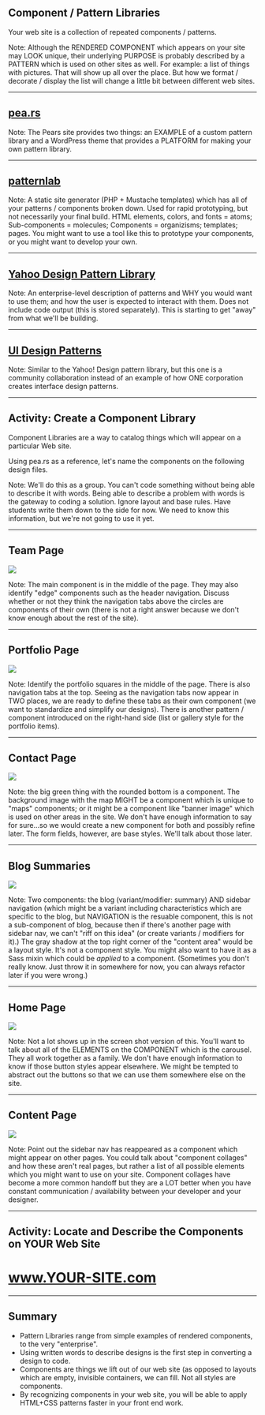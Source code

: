 ## Component / Pattern Libraries

Your web site is a collection of repeated components / patterns.

Note: Although the RENDERED COMPONENT which appears on your site may LOOK unique, their underlying PURPOSE is probably described by a PATTERN which is used on other sites as well. For example: a list of things with pictures. That will show up all over the place. But how we format / decorate / display the list will change a little bit between different web sites.

---------------------------------------
## [pea.rs](http://pea.rs/)

<!-- .slide: data-background-image="assets/pears.png" -->
<!-- .slide: data-background-position="top left" -->
<!-- .slide: data-state="bgimage" -->

Note: The Pears site provides two things: an EXAMPLE of a custom pattern library and a WordPress theme that provides a PLATFORM for making your own pattern library.

---------------------------------------
## [patternlab](http://patternlab.io/)

<!-- .slide: data-background-image="assets/patternlab.png" -->
<!-- .slide: data-background-position="top left" -->
<!-- .slide: data-state="bgimage" -->

Note: A static site generator (PHP + Mustache templates) which has all of your patterns / components broken down. Used for rapid prototyping, but not necessarily your final build. HTML elements, colors, and fonts = atoms; Sub-components = molecules; Components = organizisms; templates; pages. You might want to use a tool like this to prototype your components, or you might want to develop your own.

---------------------------------------
## [Yahoo Design Pattern Library](http://developer.yahoo.com/ypatterns/)

<!-- .slide: data-background-image="assets/yahoo_design_patterns.png" -->
<!-- .slide: data-background-position="top left" -->
<!-- .slide: data-state="bgimage" -->

Note: An enterprise-level description of patterns and WHY you would want to use them; and how the user is expected to interact with them. Does not include code output (this is stored separately). This is starting to get "away" from what we'll be building.

---------------------------------------
## [UI Design Patterns](http://ui-patterns.com/)

<!-- .slide: data-background-image="assets/uipatterns.png" -->
<!-- .slide: data-background-position="top left" -->
<!-- .slide: data-state="bgimage" -->

Note: Similar to the Yahoo! Design pattern library, but this one is a community collaboration instead of an example of how ONE corporation creates interface design patterns.

---------------------------------------
## Activity: Create a Component Library

Component Libraries are a way to catalog things which will appear on a particular Web site.

Using pea.rs as a reference, let's name the components on the following design files.


Note: We'll do this as a group. You can't code something without being able to describe it with words. Being able to describe a problem with words is the gateway to coding a solution. Ignore layout and base rules. Have students write them down to the side for now. We need to know this information, but we're not going to use it yet.

------
## Team Page

<!-- .slide: data-background-image="assets/AnggaPutra_team_psd.png" -->
<!-- .slide: data-background-position="top left" -->
<!-- .slide: data-state="bgimage--reveal-activity" -->

<img src="assets/AnggaPutra_team_psd.png" class="noshow" />

Note: The main component is in the middle of the page. They may also identify "edge" components such as the header navigation. Discuss whether or not they think the navigation tabs above the circles are components of their own (there is not a right answer because we don't know enough about the rest of the site).

------
## Portfolio Page

<!-- .slide: data-background-image="assets/AnggaPutra_portfolio_psd.png" -->
<!-- .slide: data-background-position="top left" -->
<!-- .slide: data-state="bgimage--reveal-activity" -->

<img src="assets/AnggaPutra_portfolio_psd.png" class="noshow" />

Note: Identify the portfolio squares in the middle of the page. There is also navigation tabs at the top. Seeing as the navigation tabs now appear in TWO places, we are ready to define these tabs as their own component (we want to standardize and simplify our designs). There is another pattern / component introduced on the right-hand side (list or gallery style for the portfolio items).

------
## Contact Page

<!-- .slide: data-background-image="assets/AnggaPutra_contact_psd.png" -->
<!-- .slide: data-background-position="top left" -->
<!-- .slide: data-state="bgimage--reveal-activity" -->

<img src="assets/AnggaPutra_contact_psd.png" class="noshow" />

Note: the big green thing with the rounded bottom is a component. The background image with the map MIGHT be a component which is unique to "maps" components; or it might be a component like "banner image" which is used on other areas in the site. We don't have enough information to say for sure...so we would create a new component for both and possibly refine later. The form fields, however, are base styles. We'll talk about those later.

------
## Blog Summaries

<!-- .slide: data-background-image="assets/AnggaPutra_blog_psd.png" -->
<!-- .slide: data-background-position="top left" -->
<!-- .slide: data-state="bgimage--reveal-activity" -->

<img src="assets/AnggaPutra_blog_psd.png" class="noshow" />

Note: Two components: the blog (variant/modifier: summary) AND sidebar navigation (which might be a variant including characteristics which are specific to the blog, but NAVIGATION is the resuable component, this is not a sub-component of blog, because then if there's another page with sidebar nav, we can't "riff on this idea" (or create variants / modifiers for it).) The gray shadow at the top right corner of the "content area" would be a layout style. It's not a component style. You might also want to have it as a Sass mixin which could be *applied* to a component. (Sometimes you don't really know. Just throw it in somewhere for now, you can always refactor later if you were wrong.)

------
## Home Page

<!-- .slide: data-background-image="assets/AnggaPutra_home_psd.png" -->
<!-- .slide: data-background-position="top left" -->
<!-- .slide: data-state="bgimage--reveal-activity" -->

<img src="assets/AnggaPutra_home_psd.png" class="noshow" />

Note: Not a lot shows up in the screen shot version of this. You'll want to talk about all of the ELEMENTS on the COMPONENT which is the carousel. They all work together as a family. We don't have enough information to know if those button styles appear elsewhere. We might be tempted to abstract out the buttons so that we can use them somewhere else on the site.

------
## Content Page

<!-- .slide: data-background-image="assets/AnggaPutra_page-2col_psd.png" -->
<!-- .slide: data-background-position="top left" -->
<!-- .slide: data-state="bgimage--reveal-activity" -->

<img src="assets/AnggaPutra_page-2col_psd.png" class="noshow" />

Note: Point out the sidebar nav has reappeared as a component which might appear on other pages. You could talk about "component collages" and how these aren't real pages, but rather a list of all possible elements which you might want to use on your site. Component collages have become a more common handoff but they are a LOT better when you have constant communication / availability between your developer and your designer.

------
## Activity: Locate and Describe the Components on YOUR Web Site

# www.YOUR-SITE.com

------
## Summary

- Pattern Libraries range from simple examples of rendered components, to the very "enterprise".
- Using written words to describe designs is the first step in converting a design to code.
- Components are things we lift out of our web site (as opposed to layouts which are empty, invisible containers, we can fill. Not all styles are components.
- By recognizing components in your web site, you will be able to apply HTML+CSS patterns faster in your front end work.
